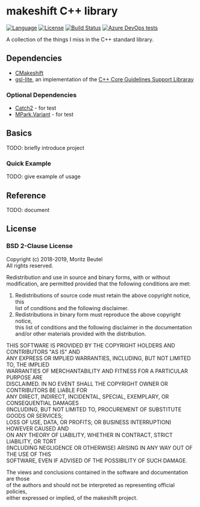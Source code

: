 # makeshift C++ library

[![Language](https://img.shields.io/badge/language-C%2B%2B14-blue)](https://en.wikipedia.org/wiki/C%2B%2B#Standardization) [![License](https://img.shields.io/badge/license-BSD%202--Clause-green)](https://opensource.org/licenses/BSD-2-Clause) [![Build Status](https://dev.azure.com/moritzbeutel/makeshift/_apis/build/status/mbeutel.makeshift?branchName=master)](https://dev.azure.com/moritzbeutel/makeshift/_build/latest?definitionId=2&branchName=master) [![Azure DevOps tests](https://img.shields.io/azure-devops/tests/moritzbeutel/makeshift/2)](https://dev.azure.com/moritzbeutel/makeshift/_testManagement/runs)


A collection of the things I miss in the C++ standard library.


## Dependencies

* [CMakeshift](https://github.com/mbeutel/CMakeshift)
* [gsl-lite](https://github.com/Microsoft/GSL), an implementation of the [C++ Core Guidelines Support Libraray](https://isocpp.github.io/CppCoreGuidelines/CppCoreGuidelines#S-gsl)


### Optional Dependencies

* [Catch2](https://github.com/catchorg/Catch2) - for test
* [MPark.Variant](https://github.com/mpark/variant) - for test


## Basics

TODO: briefly introduce project


### Quick Example

TODO: give example of usage


## Reference

TODO: document


## License

### BSD 2-Clause License

Copyright (c) 2018-2019, Moritz Beutel  
All rights reserved.

Redistribution and use in source and binary forms, with or without  
modification, are permitted provided that the following conditions are met:

1. Redistributions of source code must retain the above copyright notice, this  
   list of conditions and the following disclaimer.
2. Redistributions in binary form must reproduce the above copyright notice,  
   this list of conditions and the following disclaimer in the documentation  
   and/or other materials provided with the distribution.

THIS SOFTWARE IS PROVIDED BY THE COPYRIGHT HOLDERS AND CONTRIBUTORS "AS IS" AND  
ANY EXPRESS OR IMPLIED WARRANTIES, INCLUDING, BUT NOT LIMITED TO, THE IMPLIED  
WARRANTIES OF MERCHANTABILITY AND FITNESS FOR A PARTICULAR PURPOSE ARE  
DISCLAIMED. IN NO EVENT SHALL THE COPYRIGHT OWNER OR CONTRIBUTORS BE LIABLE FOR  
ANY DIRECT, INDIRECT, INCIDENTAL, SPECIAL, EXEMPLARY, OR CONSEQUENTIAL DAMAGES  
(INCLUDING, BUT NOT LIMITED TO, PROCUREMENT OF SUBSTITUTE GOODS OR SERVICES;  
LOSS OF USE, DATA, OR PROFITS; OR BUSINESS INTERRUPTION) HOWEVER CAUSED AND  
ON ANY THEORY OF LIABILITY, WHETHER IN CONTRACT, STRICT LIABILITY, OR TORT  
(INCLUDING NEGLIGENCE OR OTHERWISE) ARISING IN ANY WAY OUT OF THE USE OF THIS  
SOFTWARE, EVEN IF ADVISED OF THE POSSIBILITY OF SUCH DAMAGE.

The views and conclusions contained in the software and documentation are those  
of the authors and should not be interpreted as representing official policies,  
either expressed or implied, of the makeshift project.
